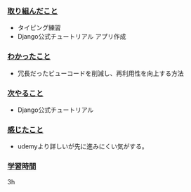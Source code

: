 ### <u>取り組んだこと</u>
- タイピング練習
- Django公式チュートリアル アプリ作成

### <u>わかったこと</u>
- 冗長だったビューコードを削減し、再利用性を向上する方法

### <u>次やること</u>
- Django公式チュートリアル

### <u>感じたこと</u>
- udemyより詳しいが先に進みにくい気がする。

### <u>学習時間</u>
3h